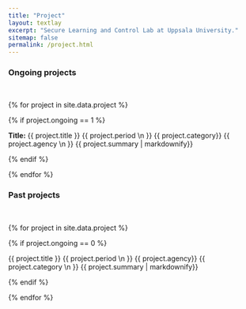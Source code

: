 ```yaml
---
title: "Project"
layout: textlay
excerpt: "Secure Learning and Control Lab at Uppsala University."
sitemap: false
permalink: /project.html
---
```


### Ongoing projects
<br/>

{% for project in site.data.project %}

{% if project.ongoing == 1 %}

**Title:** {{ project.title }} {{ project.period \n }}
{{ project.category}} {{ project.agency \n }}
{{ project.summary | markdownify}}
<br/>

{% endif %}

{% endfor %}

### Past projects
<br/>

{% for project in site.data.project %}

{% if project.ongoing == 0 %}

{{ project.title }} {{ project.period \n }}
{{ project.agency}} {{ project.category \n }}
{{ project.summary | markdownify}}
<br/>

{% endif %}

{% endfor %}
